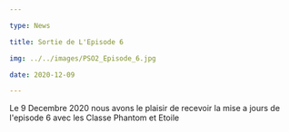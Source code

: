 ```yaml
---

type: News

title: Sortie de L'Episode 6

img: ../../images/PSO2_Episode_6.jpg

date: 2020-12-09

---
```


Le 9 Decembre 2020 nous avons le plaisir de recevoir la mise a jours de l'episode 6 avec les Classe Phantom et Etoile